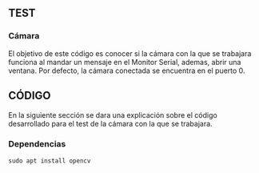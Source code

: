 ## TEST
### Cámara
El objetivo de este código es conocer si la cámara con la que se trabajara funciona al mandar un mensaje en el Monitor Serial, ademas, abrir una ventana. Por defecto, la cámara conectada se encuentra en el puerto 0.

## CÓDIGO
En la siguiente sección se dara una explicación sobre el código desarrollado para el test de la cámara con la que se trabajara.
### Dependencias
`sudo apt install opencv`
